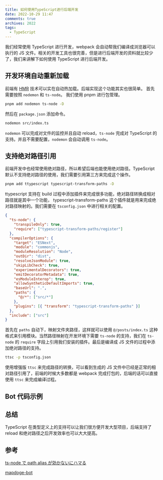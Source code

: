 ```yaml
---
title: 如何使用TypeScript进行后端开发
date: 2022-10-29 11:47
comments: true
archives: 2022
tags:
  - TypeScript
---
```


我们经常使用 TypeScript 进行开发，webpack 会自动帮我们编译成浏览器可以执行的 JS 文件。相关的开发工具也很完善，但是进行后端开发的资料就比较少了，我们来讲解下如何使用 TypeScript 进行后端开发。

## 开发环境自动重新加载

前端有 [HMR](https://webpack.js.org/concepts/hot-module-replacement/) 技术可以实在自动热加载。后端实现这个功能其实也很简单。 首先需要按照 `nodemon` 和 `ts-node`。
我们使用 pnpm 进行包管理。

```bash
pnpm add nodemon ts-node -D
```

然后在 `package.json` 添加命令。

```bash
nodemon src/index.ts
```

`nodemon` 可以完成对文件的监控并且自动 reload，`ts-node` 完成对 TypeScript 的支持。并且不需要配置，`nodemon` 会自动调用 `ts-node`。

## 支持绝对路径引用

前端开发中也经常使用绝对路径，所以希望后端也能使用绝对路径。TypeScript 默认不支持绝对路径的使用，我们需要引用第三方来完成这个操作。

```bash
pnpm add ttypescript typescript-transform-paths -D
```

ttypescript 支持在 build 过程中添加插件来完成很多功能，绝对路径转换成相对路径就是其中一个功能， typescript-transform-paths 这个插件就是用来完成绝对路径映射的。我们需要在 `tsconfig.json` 中进行相关的配置。

```json
{
  "ts-node": {
    "transpileOnly": true,
    "require": ["typescript-transform-paths/register"]
  },
  "compilerOptions": {
    "target": "ESNext",
    "module": "commonjs",
    "moduleResolution": "Node",
    "outDir": "dist",
    "resolveJsonModule": true,
    "skipLibCheck": true,
    "experimentalDecorators": true,
    "emitDecoratorMetadata": true,
    "esModuleInterop": true,
    "allowSyntheticDefaultImports": true,
    "baseUrl": ".",
    "paths": {
      "@/*": ["src/*"]
    },
    "plugins": [{ "transform": "typescript-transform-paths" }]
  },
  "include": ["src"]
}
```

首先在 `paths` 自动下，映射文件夹路径，这样就可以使用 `@/posts/index.ts` 这种格式来引用模块。当然路径映射在开发环境下需要 `ts-node` 的支持，我们在 `ts-node` 的 `require` 字段上引用我们安装的插件。最后是编译成 JS 文件的过程中添加绝对路径的支持。

```bash
ttsc -p tsconfig.json
```

使用增强版 `ttsc` 来完成路径的转换，可以看到生成的 JS 文件中已经是正常的相对路径引用了，前端的时候大多数都是 webpack 完成打包的，后端的话可以直接使用 `ttsc` 来完成编译过程。

## Bot 代码示例

## 总结

TypeScript 在类型定义上的支持可以让我们很方便开发大型项目，后端支持了 reload 和绝对路径之后开发效率也可以大大提高。

## 参考

[ts-node で path alias が効かないにハマる](https://chaika.hatenablog.com/entry/2021/12/20/083000)

[mapdoge-bot](https://github.com/acgotaku/mapdoge-bot)
